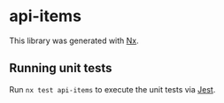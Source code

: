 # api-items

This library was generated with [Nx](https://nx.dev).

## Running unit tests

Run `nx test api-items` to execute the unit tests via [Jest](https://jestjs.io).
